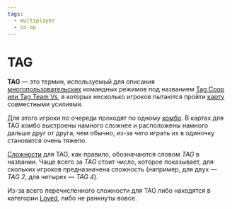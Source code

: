 ```yaml
---
tags:
  - multiplayer
  - co-op
---
```


# TAG

**TAG** — это термин, используемый для описания [многопользовательских](/wiki/Multi) командных режимов под названием [Tag Coop или Tag Team Vs](/wiki/Multi#tag-coop-/-tag-team-vs), в которых несколько игроков пытаются пройти [карту](/wiki/Beatmap) совместными усилиями.

Для этого игроки по очереди проходят по одному [комбо](/wiki/Beatmapping/Combo). В картах для TAG комбо выстроены намного сложнее и расположены намного дальше друг от друга, чем обычно, из-за чего играть их в одиночку становится очень тяжело.

[Сложности](/wiki/Beatmap/Difficulty) для TAG, как правило, обозначаются словом *TAG* в названии. Чаще всего за *TAG* стоит число, которое показывает, для скольких игроков предназначена сложность (например, для двух — *TAG 2*, для четырех — *TAG 4*).

Из-за всего перечисленного сложности для TAG либо находятся в категории [Loved](/wiki/Beatmap/Category#loved), либо не ранкнуты вовсе.
